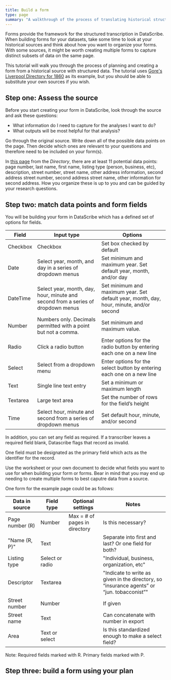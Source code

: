 ```yaml
---
title: Build a form
type: page
summary: "A walkthrough of the process of translating historical structured data to DataScribe form fields."
---
```


Forms provide the framework for the structured transcription in DataScribe. When building forms for your datasets, take some time to look at your historical sources and think about how you want to organize your forms. With some sources, it might be worth creating multiple forms to capture distinct subsets of data on the same page.

This tutorial will walk you through the process of planning and creating a form from a historical source with structured data. The tutorial uses [Gore's Liverpool Directory for 1860](https://archive.org/details/goresliverpooldi1860lond) as its example, but you should be able to substitute your own sources if you wish.

## Step one: Assess the source

Before you start creating your form in DataScribe, look through the source and ask these questions:

- What information do I need to capture for the analyses I want to do?
- What outputs will be most helpful for that analysis?

Go through the original source. Write down all of the possible data points on the page. Then decide which ones are relevant to your questions and therefore need to be included on your form(s).

In [this page](/lessonplans/goresliverpooldirectory1860_p40.png) from the *Directory*, there are at least 11 potential data points: page number, last name, first name, listing type (person, business, etc), description, street number, street name, other address information, second address street number, second address street name, other information for second address. How you organize these is up to you and can be guided by your research questions.

## Step two: match data points and form fields

You will be building your form in DataScribe which has a defined set of options for fields.

|Field |Input type |Options|
--- | --- | --- |
|Checkbox |Checkbox | Set box checked by default|
|Date|Select year, month, and day in a series of dropdown menus|Set minimum and maximum year. Set default year, month, and/or day|
|DateTime|Select year, month, day, hour, minute and second from a series of dropdown menus|Set minimum and maximum year. Set default year, month, day, hour, minute, and/or second|
|Number|Numbers only. Decimals permitted with a point but not a comma.|Set minimum and maximum value.|
|Radio|Click a radio button|Enter options for the radio button by entering each one on a new line|
|Select|Select from a dropdown menu|Enter options for the select button by entering each one on a new line|
|Text|Single line text entry|Set a minimum or maximum length|
|Textarea|Large text area|Set the number of rows for the field’s height
Time|Select hour, minute and second from a series of dropdown menus|Set default hour, minute, and/or second|

In addition, you can set any field as required. If a transcriber leaves a required field blank, Datascribe flags that record as invalid.

One field must be designated as the primary field which acts as the identifier for the record.

Use the worksheet or your own document to decide what fields you want to use for when building your form or forms. Bear in mind that you may end up needing to create multiple forms to best caputre data from a source.

One form for the example page could be as follows:

| Data in source | Field type | Optional settings | Notes |
|---|---|---|---|
| Page number (R) | Number | Max = # of pages in directory | Is this necessary? |
| "Name (R, P)" | Text |  | Separate into first and last? Or one field for both? |
| Listing type | Select or radio |  | "Individual, business, organization, etc" |
| Descriptor | Textarea |  | "Indicate to write as given in the directory, so “insurance agents” or “jun. tobacconist”" |
| Street number | Number |  | If given |
| Street name | Text |  | Can concatenate with number in export |
| Area | Text or select |  | Is this standardized enough to make a select field? |

Note: Required fields marked with R. Primary fields marked with P.

## Step three: build a form using your plan

